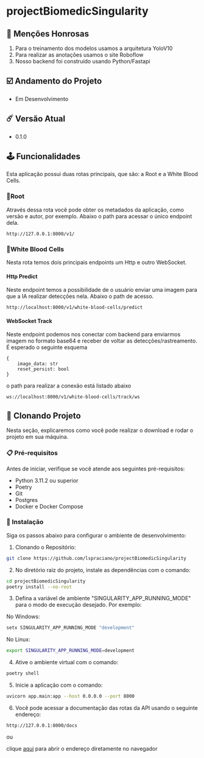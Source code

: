 # projectBiomedicSingularity

## 🤩 Menções Honrosas

1. Para o treinamento dos modelos usamos a arquitetura YoloV10
2. Para realizar as anotações usamos o site Roboflow
3. Nosso backend foi construído usando Python/Fastapi

## ☑️ Andamento do Projeto

- Em Desenvolvimento

## ☄️ Versão Atual

- 0.1.0

## 🕹️ Funcionalidades

Esta aplicação possui duas rotas principais, que são: a Root e a White Blood Cells.

### 📌Root

Através dessa rota você pode obter os metadados da aplicação, como versão e autor,
por exemplo. Abaixo o path para acessar o único endpoint dela.

```
http://127.0.0.1:8000/v1/
```

### 📌White Blood Cells

Nesta rota temos dois principais endpoints um Http e outro WebSocket.

#### Http Predict

Neste endpoint temos a possibilidade de o usuário enviar uma imagem
para que a IA realizar detecções nela. Abaixo o path de acesso.

```
http://localhost:8000/v1/white-blood-cells/predict
```

#### WebSocket Track

Neste endpoint podemos nos conectar com backend para enviarmos imagem
no formato base64 e receber de voltar as detecções/rastreamento. É esperado
o seguinte esquema

```
{
    image_data: str
    reset_persist: bool
}
```

o path para realizar a conexão está listado abaixo

```
ws://localhost:8000/v1/white-blood-cells/track/ws
```

## 🚀 Clonando Projeto

Nesta seção, explicaremos como você pode realizar o download e
rodar o projeto em sua máquina.

### 📋 Pré-requisitos

Antes de iniciar, verifique se você atende aos seguintes pré-requisitos:

- Python 3.11.2 ou superior
- Poetry
- Git
- Postgres
- Docker e Docker Compose

### 🔧 Instalação

Siga os passos abaixo para configurar o ambiente de desenvolvimento:

1. Clonando o Repositório:

```bash
git clone https://github.com/lspraciano/projectBiomedicSingularity
```

2. No diretório raiz do projeto, instale as dependências com o comando:

```bash
cd projectBiomedicSingularity
poetry install --no-root
```

3. Defina a variável de ambiente "SINGULARITY_APP_RUNNING_MODE" para o modo
   de execução desejado. Por exemplo:

No Windows:

```bash
setx SINGULARITY_APP_RUNNING_MODE "development"
```

No Linux:

```bash
export SINGULARITY_APP_RUNNING_MODE=development
```

4. Ative o ambiente virtual com o comando:

```bash
poetry shell
```

5. Inicie a aplicação com o comando:

```bash
uvicorn app.main:app --host 0.0.0.0 --port 8000
```

6. Você pode acessar a documentação das rotas da API usando o seguinte endereço:

```
http://127.0.0.1:8000/docs
```

ou

clique [aqui](http://127.0.0.1:8000/docs) para abrir o endereço diretamente no navegador
